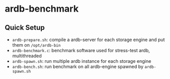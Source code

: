# ardb-benchmark
## Quick Setup
- `ardb-prepare.sh`: compile a ardb-server for each storage engine and put them on `/opt/ardb-bin`
- `ardb-benchmark.c`: benchmark software used for stress-test ardb, multithreaded
- `ardb-spawn.sh`: run multiple ardb instance for each storage engine
- `ardb-bench.sh`: run benchmark on all ardb-engine spawned by `ardb-spawn.sh`

